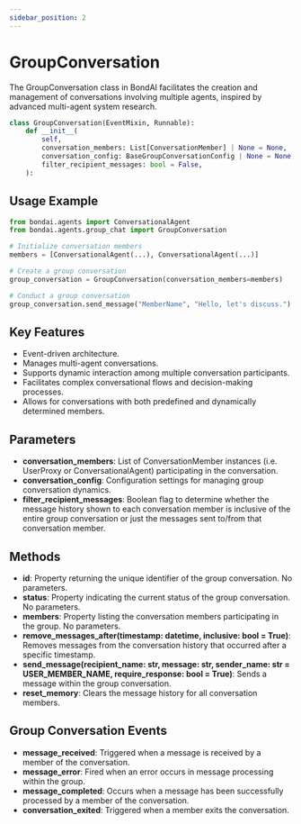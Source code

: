 ```yaml
---
sidebar_position: 2
---
```



# GroupConversation

The GroupConversation class in BondAI facilitates the creation and management of conversations involving multiple agents, inspired by advanced multi-agent system research.


```python
class GroupConversation(EventMixin, Runnable):
    def __init__(
        self,
        conversation_members: List[ConversationMember] | None = None,
        conversation_config: BaseGroupConversationConfig | None = None,
        filter_recipient_messages: bool = False,
    ):
```

## Usage Example

```python
from bondai.agents import ConversationalAgent
from bondai.agents.group_chat import GroupConversation

# Initialize conversation members
members = [ConversationalAgent(...), ConversationalAgent(...)]

# Create a group conversation
group_conversation = GroupConversation(conversation_members=members)

# Conduct a group conversation
group_conversation.send_message("MemberName", "Hello, let's discuss.")
```

## Key Features
- Event-driven architecture.
- Manages multi-agent conversations.
- Supports dynamic interaction among multiple conversation participants.
- Facilitates complex conversational flows and decision-making processes.
- Allows for conversations with both predefined and dynamically determined members.


## Parameters

- **conversation_members**: List of ConversationMember instances (i.e. UserProxy or ConversationalAgent) participating in the conversation.
- **conversation_config**: Configuration settings for managing group conversation dynamics.
- **filter_recipient_messages**: Boolean flag to determine whether the message history shown to each conversation member is inclusive of the entire group conversation or just the messages sent to/from that conversation member.

## Methods

- **id**: Property returning the unique identifier of the group conversation. No parameters.
- **status**: Property indicating the current status of the group conversation. No parameters.
- **members**: Property listing the conversation members participating in the group. No parameters.
- **remove_messages_after(timestamp: datetime, inclusive: bool = True)**: Removes messages from the conversation history that occurred after a specific timestamp.
- **send_message(recipient_name: str, message: str, sender_name: str = USER_MEMBER_NAME, require_response: bool = True)**: Sends a message within the group conversation.
- **reset_memory**: Clears the message history for all conversation members.

## Group Conversation Events

- **message_received**: Triggered when a message is received by a member of the conversation.
- **message_error**: Fired when an error occurs in message processing within the group.
- **message_completed**: Occurs when a message has been successfully processed by a member of the conversation.
- **conversation_exited**: Triggered when a member exits the conversation.
